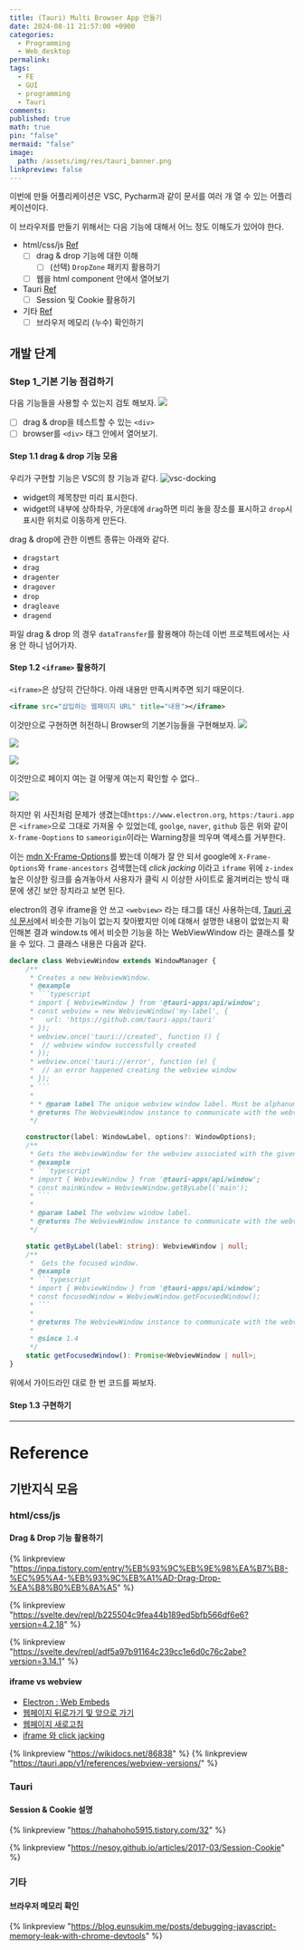```yaml
---
title: (Tauri) Multi Browser App 만들기
date: 2024-08-11 21:57:00 +0900
categories:
  - Programming
  - Web_desktop
permalink: 
tags:
  - FE
  - GUI
  - programming
  - Tauri
comments: 
published: true
math: true
pin: "false"
mermaid: "false"
image:
  path: /assets/img/res/tauri_banner.png
linkpreview: false
---
```

이번에 만들 어플리케이션은 VSC, Pycharm과 같이 문서를 여러 개 열 수 있는 어플리케이션이다.

이 브라우저를 만들기 위해서는 다음 기능에 대해서 어느 정도 이해도가 있어야 한다.
- html/css/js [Ref](#html/css/js)
	- [ ] drag & drop 기능에 대한 이해
		-  [ ] (선택) `DropZone` 패키지 활용하기
	- [ ] 웹을 html component 안에서 열어보기
- Tauri [Ref](#Tauri)
	- [ ] Session 및 Cookie 활용하기
- 기타 [Ref](#기타)
	- [ ] 브라우저 메모리 (누수) 확인하기

## 개발 단계
### Step 1_기본 기능 점검하기
다음 기능들을 사용할 수 있는지 검토 해보자.
![](/assets/img/res/Pasted%20image%2020240811223716.png)
- [ ] drag & drop을 테스트할 수 있는 `<div>`
- [ ] browser를 `<div>` 태그 안에서 열어보기.

#### Step 1.1 drag & drop 기능 모음
우리가 구현할 기능은 VSC의 창 기능과 같다.
![vsc-docking](/assets/img/res/vsc-docking.gif)
- widget의 제목창만 미리 표시한다.
- widget의 내부에 상하좌우, 가운데에 `drag`하면 미리 놓을 장소를 표시하고 `drop`시 표시한 위치로 이동하게 만든다.

drag & drop에 관한 이벤트 종류는 아래와 같다. 
- `dragstart`
- `drag`
- `dragenter`
- `dragover`
- `drop`
- `dragleave`
- `dragend`

파일 drag & drop 의 경우 `dataTransfer`를 활용해야 하는데 이번 프로젝트에서는 사용 안 하니 넘어가자.


#### Step 1.2 `<iframe>` 활용하기
`<iframe>`은 상당히 간단하다. 아래 내용만 만족시켜주면 되기 때문이다.
```xml
<iframe src="삽입하는 웹페이지 URL" title="내용"></iframe>
```

이것만으로 구현하면 허전하니 Browser의 기본기능들을 구현해보자.
![](/assets/img/res/Pasted%20image%2020240812003438.png)

![](/assets/img/res/Pasted%20image%2020240812011724.png)

![](/assets/img/res/Pasted%20image%2020240812011825.png)

이것만으로 페이지 여는 걸 어떻게 여는지 확인할 수 없다..

![](/assets/img/res/Pasted%20image%2020240812012620.png)

하지만 위 사진처럼 문제가 생겼는데`https://www.electron.org`, `https:/tauri.app`은 `<iframe>`으로 그대로 가져올 수 있었는데, `goolge`, `naver`, `github` 등은 위와 같이 `X-frame-Ooptions` to `sameorigin`이라는 Warning창을 띄우며 액세스를 거부한다.

이는 [mdn X-Frame-Options](https://developer.mozilla.org/en-US/docs/Web/HTTP/Headers/X-Frame-Options)를 봤는데 이해가 잘 안 되서 google에 `X-Frame-Options`와 `frame-ancestors` 검색했는데 *click jacking* 이라고 `iframe` 위에 `z-index` 높은 이상한 링크를 숨겨놓아서 사용자가 클릭 시 이상한 사이트로 옮겨버리는 방식 때문에 생긴 보안 장치라고 보면 된다. 

electron의 경우 iframe을 안 쓰고 `<webview>` 라는 태그를 대신 사용하는데, [Tauri 공식 문서](https://tauri.app/)에서 비슷한 기능이 없는지 찾아봤지만 이에 대해서 설명한 내용이 없었는지 확인해본 결과 window.ts 에서 비슷한 기능을 하는 WebViewWindow 라는 클래스를 찾을 수 있다. 그 클래스 내용은 다음과 같다. 
```ts
declare class WebviewWindow extends WindowManager {
    /**
     * Creates a new WebviewWindow.
     * @example
     * ```typescript
     * import { WebviewWindow } from '@tauri-apps/api/window';
     * const webview = new WebviewWindow('my-label', {
     *   url: 'https://github.com/tauri-apps/tauri'
     * });
     * webview.once('tauri://created', function () {
     *  // webview window successfully created
     * });
     * webview.once('tauri://error', function (e) {
     *  // an error happened creating the webview window
     * });
     * ```
     *
     * * @param label The unique webview window label. Must be alphanumeric: `a-zA-Z-/:_`.
     * @returns The WebviewWindow instance to communicate with the webview.
     */

    constructor(label: WindowLabel, options?: WindowOptions);
    /**
     * Gets the WebviewWindow for the webview associated with the given label.
     * @example
     * ```typescript
     * import { WebviewWindow } from '@tauri-apps/api/window';
     * const mainWindow = WebviewWindow.getByLabel('main');
     * ```
     *
     * @param label The webview window label.
     * @returns The WebviewWindow instance to communicate with the webview or null if the webview doesn't exist.
     */

    static getByLabel(label: string): WebviewWindow | null;
    /**
     *  Gets the focused window.
     * @example
     * ```typescript
     * import { WebviewWindow } from '@tauri-apps/api/window';
     * const focusedWindow = WebviewWindow.getFocusedWindow();
     * ```
     *
     * @returns The WebviewWindow instance to communicate with the webview or `undefined` if there is not any focused window.
     *
     * @since 1.4
     */
    static getFocusedWindow(): Promise<WebviewWindow | null>;
}
```

위에서 가이드라인 대로 한 번 코드를 짜보자.




#### Step 1.3 구현하기



---
# Reference
## 기반지식 모음
### html/css/js

#### Drag & Drop 기능 활용하기

{% linkpreview "https://inpa.tistory.com/entry/%EB%93%9C%EB%9E%98%EA%B7%B8-%EC%95%A4-%EB%93%9C%EB%A1%AD-Drag-Drop-%EA%B8%B0%EB%8A%A5" %}

{% linkpreview "https://svelte.dev/repl/b225504c9fea44b189ed5bfb566df6e6?version=4.2.18" %}

{% linkpreview "https://svelte.dev/repl/adf5a97b91164c239cc1e6d0c76c2abe?version=3.14.1" %}
#### iframe vs webview
- [Electron : Web Embeds](https://www.electronjs.org/docs/latest/tutorial/web-embeds)
- [웹페이지 뒤로가기 및 앞으로 가기](https://codingbroker.tistory.com/73)
- [웹페이지 새로고침](https://bba-jin.tistory.com/30)
- [iframe 와 click jacking](https://lucas-owner.tistory.com/69)

{% linkpreview "https://wikidocs.net/86838" %}
{% linkpreview "https://tauri.app/v1/references/webview-versions/" %}


### Tauri
#### Session & Cookie 설명

{% linkpreview "https://hahahoho5915.tistory.com/32" %}

{% linkpreview "https://nesoy.github.io/articles/2017-03/Session-Cookie" %}

### 기타

#### 브라우저 메모리 확인

{% linkpreview "https://blog.eunsukim.me/posts/debugging-javascript-memory-leak-with-chrome-devtools" %}
